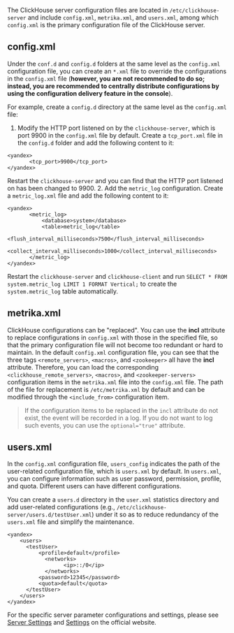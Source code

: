 The ClickHouse server configuration files are located in `/etc/clickhouse-server` and include `config.xml`, `metrika.xml`, and `users.xml`, among which `config.xml` is the primary configuration file of the ClickHouse server.

## config.xml
 
Under the `conf.d` and `config.d` folders at the same level as the `config.xml` configuration file, you can create an `*.xml` file to override the configurations in the `config.xml` file (**however, you are not recommended to do so; instead, you are recommended to centrally distribute configurations by using the configuration delivery feature in the console**).

For example, create a `config.d` directory at the same level as the `config.xml` file:
1. Modify the HTTP port listened on by the `clickhouse-server`, which is port 9900 in the `config.xml` file by default. Create a `tcp_port.xml` file in the `config.d` folder and add the following content to it:
```
<yandex>
       <tcp_port>9900</tcp_port>
</yandex>
```
Restart the `clickhouse-server` and you can find that the HTTP port listened on has been changed to 9900.
2. Add the `metric_log` configuration. Create a `metric_log.xml` file and add the following content to it:
```
<yandex>
       <metric_log>
           <database>system</database>
           <table>metric_log</table>
           <flush_interval_milliseconds>7500</flush_interval_milliseconds>
           <collect_interval_milliseconds>1000</collect_interval_milliseconds>
       </metric_log>
</yandex>
```
Restart the `clickhouse-server` and `clickhouse-client` and run `SELECT * FROM system.metric_log LIMIT 1 FORMAT Vertical;` to create the `system.metric_log` table automatically.

## metrika.xml

ClickHouse configurations can be "replaced". You can use the **incl** attribute to replace configurations in `config.xml` with those in the specified file, so that the primary configuration file will not become too redundant or hard to maintain. In the default `config.xml` configuration file, you can see that the three tags `<remote_servers>`, `<macros>`, and `<zookeeper>` all have the **incl** attribute. Therefore, you can load the corresponding `<clickhouse_remote_servers>`, `<macros>`, and `<zookeeper-servers>` configuration items in the `metrika.xml` file into the `config.xml` file. The path of the file for replacement is `/etc/metrika.xml` by default and can be modified through the `<include_from>` configuration item.

>If the configuration items to be replaced in the `incl` attribute do not exist, the event will be recorded in a log. If you do not want to log such events, you can use the `optional="true"` attribute.

## users.xml

In the `config.xml` configuration file, `users_config` indicates the path of the user-related configuration file, which is `users.xml` by default. In `users.xml`, you can configure information such as user password, permission, profile, and quota. Different users can have different configurations.

You can create a `users.d` directory in the `user.xml` statistics directory and add user-related configurations (e.g., `/etc/clickhouse-server/users.d/testUser.xml`) under it so as to reduce redundancy of the `users.xml` file and simplify the maintenance.
```
<yandex>
    <users>
      <testUser>
          <profile>default</profile>
            <networks>
                  <ip>::/0</ip>
            </networks>
          <password>12345</password>
          <quota>default</quota>
      </testUser>
    </users>
</yandex>
```
For the specific server parameter configurations and settings, please see [Server Settings](https://clickhouse.tech/docs/zh/operations/server_settings/settings/) and [Settings](https://clickhouse.tech/docs/zh/operations/settings/) on the official website.




